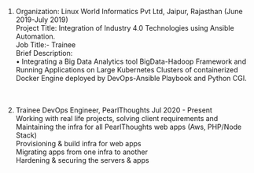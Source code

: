  1. Organization: Linux World Informatics Pvt Ltd, Jaipur, Rajasthan (June 2019-July 2019)<br/>
Project Title: Integration of Industry 4.0 Technologies using Ansible Automation.<br/>
Job Title:- Trainee<br/>
Brief Description:<br/>
• Integrating a Big Data Analytics tool BigData-Hadoop Framework and Running Applications on Large Kubernetes Clusters of containerized Docker Engine deployed by DevOps-Ansible Playbook and Python CGI.<br/><br/><br/>


2. Trainee DevOps Engineer, PearlThoughts Jul 2020 - Present<br/>
Working with real life projects, solving client requirements and<br/>
Maintaining the infra for all PearlThoughts web apps (Aws, PHP/Node Stack)<br/>
Provisioning & build infra for web apps<br/>
Migrating apps from one infra to another<br/>
Hardening & securing the servers & apps<br/>
